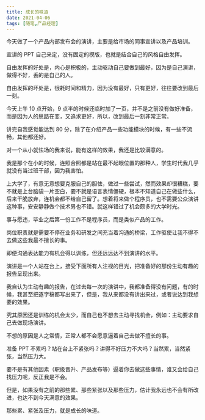 ```yaml
---
title: 成长的味道
date: 2021-04-06
tags: [随笔,产品经理]
---
```


今天做了一个产品内部发布会的演讲，主要是给市场的同事宣讲以及产品培训。
<!-- more -->
宣讲的 PPT 自己来定，没有固定的模版，也就是结合自己的风格自由发挥。

自由发挥的好处是，内心是积极的，主动驱动自己要做到最好，因为是自己演讲，做得不好，丢的是自己的人。

自由发挥的坏处是，很耗时间和精力，因为没有最好，只有更好，往往要改到最后一刻。

今天上午 10 点开始，9 点半的时候还临时加了一页，并不是之前没有做好准备，而是因为人的思路在变，又追求更好，所以，改到最后一刻非常正常。

讲完自我感觉能达到 80 分，除了在介绍产品一些功能模块的时候，有一些不流畅，其他都还好。

对一个从小就怯场的我来说，能有这样的效果，我还是比较满意的。

我是那个在小的时候，连照合照都是站在最不起眼位置的那种人，学生时代我几乎就没有当过班干部，因为我害怕。

上大学了，有意无意想要克服自己的胆怯，做过一些尝试，然而效果却很糟糕，要不就是上台脑袋一片空白，要不就是语言表情僵硬，根本不知道自己在做些什么，后来干脆放弃，连机会都不给自己留了。想着将来做个程序员，也不需要公众演讲这种事，安安静静做个技术男也不错。就这样错过了机会颇多的大学时光。

事与愿违，毕业之后第一份工作不是程序员，而是类似产品的工作。

岗位职责就是需要不停在业务和研发之间充当着沟通的桥梁，工作驱使让我不得不去做这些我最不擅长的事。

即便沟通表达能力有机会得以训练，但还远远达不到演讲的水平。

演讲是一个人站在台上，接受下面所有人注视的目光，把准备好的那份生动有趣的报告呈现出来。

我自认为生动有趣的报告，在过去每一次的演讲中，我都准备得没有问题，有的时候，我甚至把逐字稿都写出来了，但是，我从来都没有讲出来过，或者说达到我想要的效果。

究其原因还是训练的机会太少，而自己也不想去主动寻找机会，例如：主动要求自己去做现场演讲。

不想的原因是人之常情，正常人都不会愿意逼着自己去做不擅长的事。

准备 PPT 不累吗？站在台上不紧张吗？讲得不好压力不大吗？当然累，当然紧张，当然压力大。

要不是有其他因素（职级晋升、产品发布等）逼着你去做这些事情，谁又会给自己找压力呢，反正我是不会。

但是，如果没有之前的那些累、那些紧张以及那些压力，估计我永远也不会有所改进，也达不到今天满意的效果。

那些累、紧张及压力，就是成长的味道。